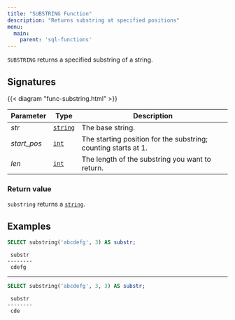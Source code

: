 ```yaml
---
title: "SUBSTRING Function"
description: "Returns substring at specified positions"
menu:
  main:
    parent: 'sql-functions'
---
```


`SUBSTRING` returns a specified substring of a string.

## Signatures

{{< diagram "func-substring.html" >}}

Parameter | Type | Description
----------|------|------------
_str_ | [`string`](../../types/string) | The base string.
_start&lowbar;pos_ | [`int`](../../types/int) | The starting position for the substring; counting starts at 1.
_len_ | [`int`](../../types/int) | The length of the substring you want to return.

### Return value

`substring` returns a [`string`](../../types/string).

## Examples

```sql
SELECT substring('abcdefg', 3) AS substr;
```
```nofmt
 substr
--------
 cdefg
```

 <hr/>

```sql
SELECT substring('abcdefg', 3, 3) AS substr;
```
```nofmt
 substr
--------
 cde
```
